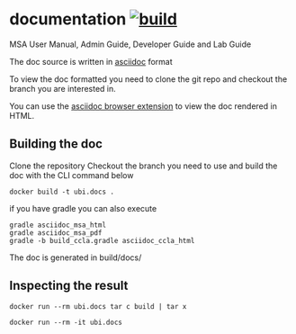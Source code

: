 documentation    [![build][build-icon]][build-page]
=============

[build-icon]: ../../workflows/CI/badge.svg
[build-page]: ../../actions


MSA User Manual, Admin Guide, Developer Guide and Lab Guide

The doc source is written in [asciidoc](http://asciidoc.org/) format

To view the doc formatted you need to clone the git repo and checkout the branch you are interested in.

You can use the [asciidoc browser extension](https://github.com/asciidoctor/asciidoctor-browser-extension) to view the doc rendered in HTML.


Building the doc
----------------

Clone the repository
Checkout the branch you need to use and build the doc with the CLI command below

	docker build -t ubi.docs .
	
if you have gradle you can also execute
	
	gradle asciidoc_msa_html
	gradle asciidoc_msa_pdf
	gradle -b build_ccla.gradle asciidoc_ccla_html

The doc is generated in build/docs/


Inspecting the result
---------------------

	docker run --rm ubi.docs tar c build | tar x

	docker run --rm -it ubi.docs
